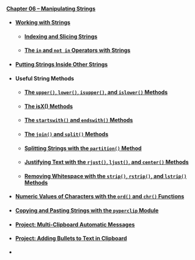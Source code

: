 #### [Chapter 06 – Manipulating Strings](chapter06.pdf)
- #### [Working with Strings](practice06_01.py)
  - #### [Indexing and Slicing Strings](practice06_02.py)
  - #### [The `in` and `not in` Operators with Strings](practice06_03.py)
- #### [Putting Strings Inside Other Strings](practice06_04.py)
- #### Useful String Methods
  - #### [The `upper()`, `lower()`, `isupper()`, and `islower()` Methods](practice06_05.py)
  - #### [The isX() Methods](practice06_06.py)
  - #### [The `startswith()` and `endswith()` Methods](practice06_07.py)
  - #### [The `join()` and `split()` Methods](practice06_08.py)
  - #### [Splitting Strings with the `partition()` Method](practice06_09.py)
  - #### [Justifying Text with the `rjust()`, `ljust()`, and `center()` Methods](practice06_10.py)
  - #### [Removing Whitespace with the `strip()`, `rstrip()`, and `lstrip()` Methods](practice06_11.py)
- #### [Numeric Values of Characters with the `ord()` and `chr()` Functions](practice06_12.py)
- #### [Copying and Pasting Strings with the `pyperclip` Module](practice06_13.py)
- #### [Project: Multi-Clipboard Automatic Messages](project06_01.py)
- #### [Project: Adding Bullets to Text in Clipboard](project06_02.py)
- 
